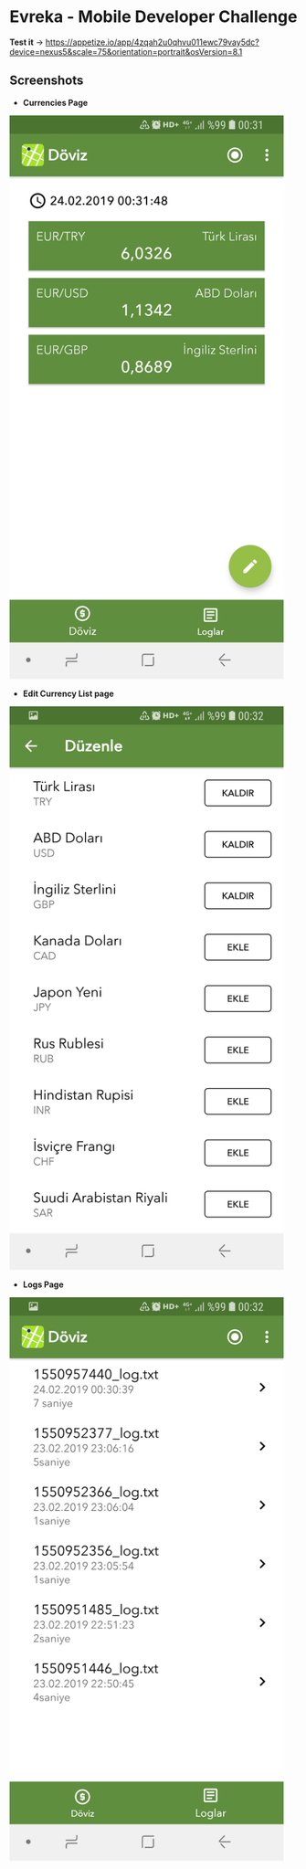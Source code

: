 # Evreka - Mobile Developer Challenge
**Test it** -> https://appetize.io/app/4zqah2u0qhvu011ewc79vay5dc?device=nexus5&scale=75&orientation=portrait&osVersion=8.1

## Screenshots
* **Currencies Page**
<img src="https://github.com/AzizUtku/EvrekaMobileDeveloperInternChallenge/blob/master/Screenshots/1.jpg" width="480">

* **Edit Currency List page**
<img src="https://github.com/AzizUtku/EvrekaMobileDeveloperInternChallenge/blob/master/Screenshots/2.jpg" width="480">

* **Logs Page**
<img src="https://github.com/AzizUtku/EvrekaMobileDeveloperInternChallenge/blob/master/Screenshots/3.jpg" width="480">
